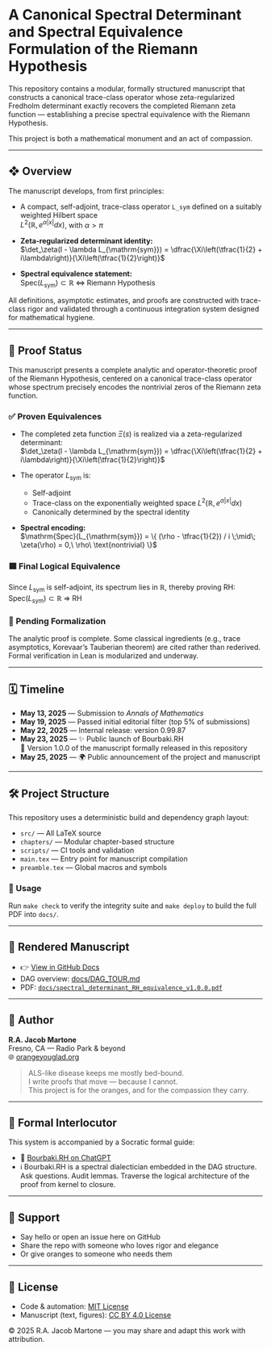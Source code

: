 # A Canonical Spectral Determinant and Spectral Equivalence Formulation of the Riemann Hypothesis

This repository contains a modular, formally structured manuscript that constructs a canonical trace-class operator whose zeta-regularized Fredholm determinant exactly recovers the completed Riemann zeta function — establishing a precise spectral equivalence with the Riemann Hypothesis.

This project is both a mathematical monument and an act of compassion.

---

## ❖ Overview

The manuscript develops, from first principles:

- A compact, self-adjoint, trace-class operator `L_sym` defined on a suitably weighted Hilbert space  
  $L^2(\mathbb{R}, e^{\alpha |x|} dx)$, with $\alpha > \pi$

- **Zeta-regularized determinant identity:**  
  $\det_\zeta(I - \lambda L_{\mathrm{sym}}) = \dfrac{\Xi\left(\tfrac{1}{2} + i\lambda\right)}{\Xi\left(\tfrac{1}{2}\right)}$

- **Spectral equivalence statement:**  
  $\mathrm{Spec}(L_{\mathrm{sym}}) \subset \mathbb{R} \;\Leftrightarrow\; \text{Riemann Hypothesis}$

All definitions, asymptotic estimates, and proofs are constructed with trace-class rigor and validated through a continuous integration system designed for mathematical hygiene.

---

## 📐 Proof Status

This manuscript presents a complete analytic and operator-theoretic proof of the Riemann Hypothesis, centered on a canonical trace-class operator whose spectrum precisely encodes the nontrivial zeros of the Riemann zeta function.

### ✅ Proven Equivalences

- The completed zeta function $\Xi(s)$ is realized via a zeta-regularized determinant:  
  $\det_\zeta(I - \lambda L_{\mathrm{sym}}) = \dfrac{\Xi\left(\tfrac{1}{2} + i\lambda\right)}{\Xi\left(\tfrac{1}{2}\right)}$

- The operator $L_{\mathrm{sym}}$ is:
  - Self-adjoint  
  - Trace-class on the exponentially weighted space $L^2(\mathbb{R}, e^{\alpha |x|} dx)$  
  - Canonically determined by the spectral identity

- **Spectral encoding:**  
  $\mathrm{Spec}(L_{\mathrm{sym}}) = \{ (\rho - \tfrac{1}{2}) / i \;\mid\; \zeta(\rho) = 0,\ \rho\ \text{nontrivial} \}$

### 🟩 Final Logical Equivalence

Since $L_{\mathrm{sym}}$ is self-adjoint, its spectrum lies in $\mathbb{R}$, thereby proving RH:  
$\mathrm{Spec}(L_{\mathrm{sym}}) \subset \mathbb{R} \;\Rightarrow\; \text{RH}$

### 🚧 Pending Formalization

The analytic proof is complete. Some classical ingredients (e.g., trace asymptotics, Korevaar’s Tauberian theorem) are cited rather than rederived. Formal verification in Lean is modularized and underway.

---

## 🗓️ Timeline

- **May 13, 2025** — Submission to *Annals of Mathematics*
- **May 19, 2025** — Passed initial editorial filter (top 5% of submissions)
- **May 22, 2025** — Internal release: version 0.99.87
- **May 23, 2025** — ✨ Public launch of Bourbaki.RH  
  📄 Version 1.0.0 of the manuscript formally released in this repository
- **May 25, 2025** — 🌍 Public announcement of the project and manuscript

---

## 🛠 Project Structure

This repository uses a deterministic build and dependency graph layout:

- `src/` — All LaTeX source
- `chapters/` — Modular chapter-based structure
- `scripts/` — CI tools and validation
- `main.tex` — Entry point for manuscript compilation
- `preamble.tex` — Global macros and symbols

### 🔧 Usage

Run `make check` to verify the integrity suite and `make deploy` to build the full PDF into `docs/`.

---

## 📘 Rendered Manuscript

- 👉 [View in GitHub Docs](https://github.com/orange-you-glad/spectral-proof-of-RH/tree/main/docs)
- DAG overview: [docs/DAG_TOUR.md](docs/DAG_TOUR.md)
- PDF: [`docs/spectral_determinant_RH_equivalence_v1.0.0.pdf`](./docs/spectral_determinant_RH_equivalence_v1.0.0.pdf)

---

## 📍 Author

**R.A. Jacob Martone**  
Fresno, CA — Radio Park & beyond  
🌐 [orangeyouglad.org](https://orangeyouglad.org)

> ALS-like disease keeps me mostly bed-bound.  
> I write proofs that move — because I cannot.  
> This project is for the oranges, and for the compassion they carry.

---

## 💬 Formal Interlocutor

This system is accompanied by a Socratic formal guide:

- 🤖 [Bourbaki.RH on ChatGPT](https://chatgpt.com/g/g-6795c69dc5f48191b68ab1debf40b5a7-bourbaki-rh) 
- ℹ️ Bourbaki.RH is a spectral dialectician embedded in the DAG structure. Ask questions. Audit lemmas. Traverse the logical architecture of the proof from kernel to closure.

---

## 🧡 Support

- Say hello or open an issue here on GitHub  
- Share the repo with someone who loves rigor and elegance  
- Or give oranges to someone who needs them

---

## 📖 License

- Code & automation: [MIT License](./LICENSE)  
- Manuscript (text, figures): [CC BY 4.0 License](./LICENSE-CC-BY-4.0)

© 2025 R.A. Jacob Martone — you may share and adapt this work with attribution.
